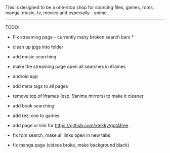 This is designed to be a one-stop shop for sourcing files, games, roms, manga, music, tv, movies and especially - anime.




-----------------------------------------------------------------------

TODO:

* Fix streaming page - currently many broken search bars *

- clean up jpgs into folder

- add music searching

- make the streaming page open all searches in iframes

- android app

- add meta tags to all pages

- remove top of iframes (esp. 9anime mirrors) to make it cleaner

- add book searching

- add rezi.one to games

- add page or link for https://github.com/xtekky/gpt4free

- fix rom search, make all links open in new tabs

- fix manga page (videos broke, make background black)